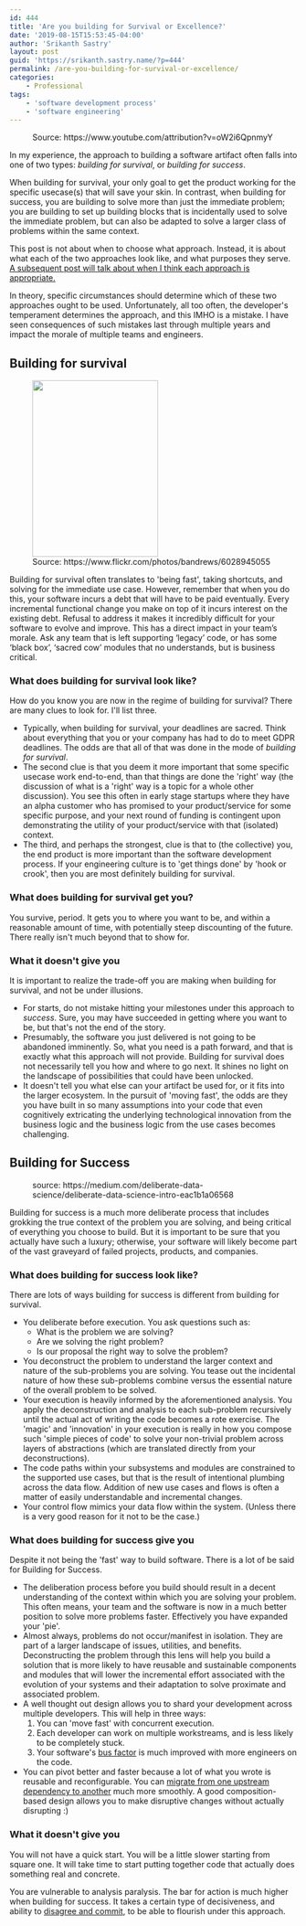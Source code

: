 ```yaml
---
id: 444
title: 'Are you building for Survival or Excellence?'
date: '2019-08-15T15:53:45-04:00'
author: 'Srikanth Sastry'
layout: post
guid: 'https://srikanth.sastry.name/?p=444'
permalink: /are-you-building-for-survival-or-excellence/
categories:
    - Professional
tags:
    - 'software development process'
    - 'software engineering'
---
```


<!-- wp:image {"id":453} -->
<figure class="wp-block-image"><img src="https://srikanth.sastry.name/wp-content/uploads/2019/08/maxresdefault-1024x576.jpg" alt="" class="wp-image-453"/><figcaption>Source: https://www.youtube.com/attribution?v=oW2i6QpnmyY</figcaption></figure>
<!-- /wp:image -->

<!-- wp:paragraph -->
<p>In my experience, the approach to building a software artifact often falls into one of two types: <em>building for survival</em>, or <em>building for success</em>.</p>
<!-- /wp:paragraph -->

<!-- wp:paragraph -->
<p>When building for survival, your only goal to get the product working for the specific usecase(s) that will save your skin. In contrast, when building for success, you are building to solve more than just the immediate problem; you are building to set up building blocks that is incidentally used to solve the immediate problem, but can also be adapted to solve a larger class of problems within the same context.</p>
<!-- /wp:paragraph -->

<!-- wp:paragraph -->
<p>This post is not about when to choose what approach. Instead, it is about what each of the two approaches look like, and what purposes they serve. <a href="https://srikanth.sastry.name/when-should-you-build-for-survival/">A subsequent post will talk about when I think each approach is appropriate.</a></p>
<!-- /wp:paragraph -->

<!-- wp:more -->
<!--more-->
<!-- /wp:more -->

<!-- wp:paragraph -->
<p>In theory, specific circumstances should determine which of these two approaches ought to be used. Unfortunately, all too often, the developer's temperament determines the approach, and this IMHO is a mistake. I have seen consequences of such mistakes last through multiple years and impact the morale of multiple teams and engineers. </p>
<!-- /wp:paragraph -->

<!-- wp:heading -->
<h2>Building for survival</h2>
<!-- /wp:heading -->

<!-- wp:image {"align":"center","id":454,"width":220,"height":309} -->
<div class="wp-block-image"><figure class="aligncenter is-resized"><img src="https://srikanth.sastry.name/wp-content/uploads/2019/08/6028945055_2271b47a5b_m.jpg" alt="" class="wp-image-454" width="220" height="309"/><figcaption>Source: https://www.flickr.com/photos/bandrews/6028945055</figcaption></figure></div>
<!-- /wp:image -->

<!-- wp:paragraph -->
<p>Building for survival often translates to 'being fast', taking shortcuts, and solving for the immediate use case. However, remember that when you do this, your software incurs a debt that will have to be paid eventually. Every incremental functional change you make on top of it incurs interest on the existing debt. Refusal to address it makes it incredibly difficult for your software to evolve and improve. This has a direct impact in your team’s morale. Ask any team that is left supporting ‘legacy’ code, or has some ‘black box’, ‘sacred cow’ modules that no understands, but is business critical. </p>
<!-- /wp:paragraph -->

<!-- wp:heading {"level":3} -->
<h3>What does building for survival look like?</h3>
<!-- /wp:heading -->

<!-- wp:paragraph -->
<p>How do you know you are now in the regime of building for survival? There are many clues to look for. I'll list three.</p>
<!-- /wp:paragraph -->

<!-- wp:list -->
<ul><li>Typically, when building for survival, your deadlines are sacred. Think about everything that you or your company has had to do to meet GDPR deadlines. The odds are that all of that was done in the mode of <em>building for survival</em>.</li><li>The second clue is that you deem it more important that some specific usecase work end-to-end, than that things are done the 'right' way (the discussion of what is a 'right' way is a topic for a whole other discussion). You see this often in early stage startups where they have an alpha customer who has promised to your product/service for some specific purpose, and your next round of funding is contingent upon demonstrating the utility of your product/service with that (isolated) context.</li><li>The third, and perhaps the strongest, clue is that to (the collective) you, the end product is more important than the software development process. If your engineering culture is to 'get things done' by 'hook or crook', then you are most definitely building for survival.</li></ul>
<!-- /wp:list -->

<!-- wp:heading {"level":3} -->
<h3>What does building for survival get you?</h3>
<!-- /wp:heading -->

<!-- wp:paragraph -->
<p>You survive, period. It gets you to where you want to be, and within a reasonable amount of time, with potentially steep discounting of the future. There really isn't much beyond that to show for.</p>
<!-- /wp:paragraph -->

<!-- wp:heading {"level":3} -->
<h3>What it doesn't give you</h3>
<!-- /wp:heading -->

<!-- wp:paragraph -->
<p>It is important to realize the trade-off you are making when building for survival, and not be under illusions. </p>
<!-- /wp:paragraph -->

<!-- wp:list -->
<ul><li>For starts, do not mistake hitting your milestones under this approach to <em>success</em>. Sure, you may have succeeded in getting where you want to be, but that's not the end of the story. </li><li>Presumably, the software you just delivered is not going to be abandoned imminently. So, what you need is a path forward, and that is exactly what this approach will not provide. Building for survival does not necessarily tell you how and where to go next. It shines no light on the landscape of possibilities that could have been unlocked.</li><li>It doesn't tell you what else can your artifact be used for, or it fits into the larger ecosystem. In the pursuit of 'moving fast', the odds are they you have built in so many assumptions into your code that even cognitively extricating the underlying technological innovation from the business logic and the business logic from the use cases becomes challenging.</li></ul>
<!-- /wp:list -->

<!-- wp:heading -->
<h2>Building for Success</h2>
<!-- /wp:heading -->

<!-- wp:image {"align":"center","id":455} -->
<div class="wp-block-image"><figure class="aligncenter"><img src="https://srikanth.sastry.name/wp-content/uploads/2019/08/1ijN1lAVtTBPmh2hCwDWozw.png" alt="" class="wp-image-455"/><figcaption>source: https://medium.com/deliberate-data-science/deliberate-data-science-intro-eac1b1a06568</figcaption></figure></div>
<!-- /wp:image -->

<!-- wp:paragraph -->
<p>Building for success is a much more deliberate process that includes grokking the true context of the problem you are solving, and being critical of everything you choose to build. But it is important to be sure that you actually have such a luxury; otherwise, your software will likely become part of the vast graveyard of failed projects, products, and companies.</p>
<!-- /wp:paragraph -->

<!-- wp:heading {"level":3} -->
<h3>What does building for success look like?</h3>
<!-- /wp:heading -->

<!-- wp:paragraph -->
<p>There are lots of ways building for success is different from building for survival.</p>
<!-- /wp:paragraph -->

<!-- wp:list -->
<ul><li>You deliberate before execution. You ask questions such as: <ul><li>What is the problem we are solving? </li><li>Are we solving the right problem? </li><li>Is our proposal the right way to solve the problem? </li></ul></li><li>You deconstruct the problem to understand the larger context and nature of the sub-problems you are solving. You tease out the incidental nature of how these sub-problems combine versus the essential nature of the overall problem to be solved.</li><li>Your execution is heavily informed by the aforementioned analysis. You apply the deconstruction and analysis to each sub-problem recursively until the actual act of writing the code becomes a rote exercise. The 'magic' and 'innovation' in your execution is really in how you compose such 'simple pieces of code' to solve your non-trivial problem across layers of abstractions (which are translated directly from your deconstructions).</li><li>The code paths within your subsystems and modules are constrained to the supported use cases, but that is the result of intentional plumbing across the data flow. Addition of new use cases and flows is often a matter of easily understandable and incremental changes.</li><li>Your control flow mimics your data flow within the system. (Unless there is a very good reason for it not to be the case.)</li></ul>
<!-- /wp:list -->

<!-- wp:heading {"level":3} -->
<h3>What does building for success give you</h3>
<!-- /wp:heading -->

<!-- wp:paragraph -->
<p>Despite it not being the 'fast' way to build software. There is a lot of be said for Building for Success. </p>
<!-- /wp:paragraph -->

<!-- wp:list -->
<ul><li>The deliberation process before you build should result in a decent understanding of the context within which you are solving your problem. This often means, your team and the software is now in a much better position to solve more problems faster. Effectively you have expanded your 'pie'.</li><li>Almost always, problems do not occur/manifest in isolation. They are part of a larger landscape of issues, utilities, and benefits. Deconstructing the problem through this lens will help you build a solution that is more likely to have reusable and sustainable components and modules that will lower the incremental effort associated with the evolution of your systems and their adaptation to solve proximate and associated problem.</li><li>A well thought out design allows you to shard your development across multiple developers. This will help in three ways: <ol><li>You can 'move fast' with concurrent execution.</li><li>Each developer can work on multiple workstreams, and is less likely to be completely stuck.</li><li>Your software's <a href="https://en.wikipedia.org/wiki/Bus_factor">bus factor</a> is much improved with more engineers on the code.</li></ol></li><li>You can pivot better and faster because a lot of what you wrote is reusable and reconfigurable. You can <a href="https://srikanth.sastry.name/object-composition-for-service-migration/">migrate from one upstream dependency to another</a> much more smoothly. A good composition-based design allows you to make disruptive changes without actually disrupting :)</li></ul>
<!-- /wp:list -->

<!-- wp:heading {"level":3} -->
<h3>What it doesn't give you</h3>
<!-- /wp:heading -->

<!-- wp:paragraph -->
<p>You will not have a quick start. You will be a little slower starting from square one. It will take time to start putting together code that actually does something real and concrete.</p>
<!-- /wp:paragraph -->

<!-- wp:paragraph -->
<p>You are vulnerable to analysis paralysis. The bar for action is much higher when building for success. It takes a certain type of decisiveness, and ability to <a href="https://en.wikipedia.org/wiki/Disagree_and_commit">disagree and commit</a>, to be able to flourish under this approach.</p>
<!-- /wp:paragraph -->